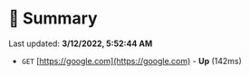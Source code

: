 # 📖 Summary
Last updated: **3/12/2022, 5:52:44 AM**

- `GET` [https://google.com](https://google.com) - **Up** (142ms)
